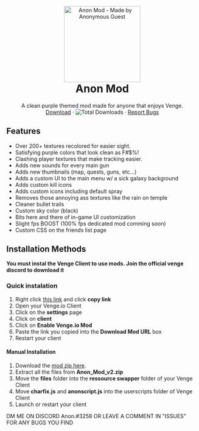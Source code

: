 <p align="center" style="margin-bottom: 0px !important;">
  <img width="200" src="https://media.discordapp.net/attachments/822880079502770236/842124103074578452/Spray-GG_1.png" alt="Anon Mod - Made by Anonymous Guest" align="center">
</p>

<h1 align="center" style="margin-top: 0px;">Anon Mod</h1>

 <p align="center">
    A clean purple themed mod made for anyone that enjoys Venge.
    <br />
    <a href="https://github.com/AnonVG/AnonModv1/releases/latest/">Download</a>
    ·
    <img alt="Total Downloads" src="https://img.shields.io/github/downloads/AnonVG/AnonModv1/total?label=Downloads">
    ·
    <a href="https://github.com/AnonVG/AnonMod/issues">Report Bugs</a>
  </p>
</p>

## Features
- Over 200+ textures recolored for easier sight.
- Satisfying purple colors that look clean as F#$%!
- Clashing player textures that make tracking easier.
- Adds new sounds for every main gun
- Adds new thumbnails (map, quests, guns, etc...)
- Adds a custom UI to the main menu w/ a sick galaxy background
- Adds custom kill icons
- Adds custom icons including default spray
- Removes those annoying ass textures like the rain on temple 
- Cleaner bullet trails
- Custom sky color (black)
- Bits here and there of in-game UI customization
- Slight fps BOOST (100% fps dedicated mod comming soon)
- Custom CSS on the friends list page

## Installation Methods

**You must instal the Venge Client to use mods. Join the official venge discord to download it**

### Quick instalation 

1. Right click [this link](https://github.com/AnonVG/AnonMod/releases/download/v2.2.1/AnonMod2.2.2.zip "this link") and click **copy link**
2. Open your Venge.io Client
3. Click on the **settings** page
4. Click on **client**
5. Click on **Enable Venge.io Mod**
6. Paste the link you copied into the **Download Mod URL** box 
7. Restart your client

#### Manual Installation
1. Download the [mod zip here](https://github.com/AnonVG/AnonMod/releases/download/v2.2.1/AnonMod2.2.2.zip "mod zip").
2. Extract all the files from **Anon_Mod_v2.zip**
3. Move the **files** folder into the **ressource swapper** folder of your Venge Client
4. Move **charfix.js** and **anonscript.js** into the userscripts folder of Venge Client
5. Launch or restart your client

DM ME ON DISCORD Anon.#3258 OR LEAVE A COMMENT IN "ISSUES" FOR ANY BUGS YOU FIND
